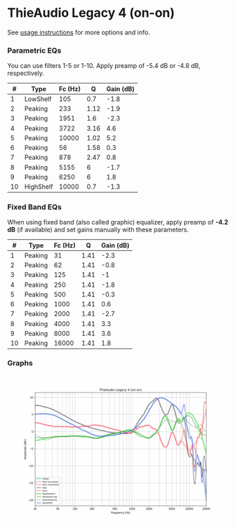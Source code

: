 # ThieAudio Legacy 4 (on-on)
See [usage instructions](https://github.com/jaakkopasanen/AutoEq#usage) for more options and info.

### Parametric EQs
You can use filters 1-5 or 1-10. Apply preamp of -5.4 dB or -4.8 dB, respectively.

|   # | Type      |   Fc (Hz) |    Q |   Gain (dB) |
|-----|-----------|-----------|------|-------------|
|   1 | LowShelf  |       105 | 0.7  |        -1.8 |
|   2 | Peaking   |       233 | 1.12 |        -1.9 |
|   3 | Peaking   |      1951 | 1.6  |        -2.3 |
|   4 | Peaking   |      3722 | 3.16 |         4.6 |
|   5 | Peaking   |     10000 | 1.02 |         5.2 |
|   6 | Peaking   |        56 | 1.58 |         0.3 |
|   7 | Peaking   |       878 | 2.47 |         0.8 |
|   8 | Peaking   |      5155 | 6    |        -1.7 |
|   9 | Peaking   |      6250 | 6    |         1.8 |
|  10 | HighShelf |     10000 | 0.7  |        -1.3 |

### Fixed Band EQs
When using fixed band (also called graphic) equalizer, apply preamp of **-4.2 dB** (if available) and set gains manually with these parameters.

|   # | Type    |   Fc (Hz) |    Q |   Gain (dB) |
|-----|---------|-----------|------|-------------|
|   1 | Peaking |        31 | 1.41 |        -2.3 |
|   2 | Peaking |        62 | 1.41 |        -0.8 |
|   3 | Peaking |       125 | 1.41 |        -1   |
|   4 | Peaking |       250 | 1.41 |        -1.8 |
|   5 | Peaking |       500 | 1.41 |        -0.3 |
|   6 | Peaking |      1000 | 1.41 |         0.6 |
|   7 | Peaking |      2000 | 1.41 |        -2.7 |
|   8 | Peaking |      4000 | 1.41 |         3.3 |
|   9 | Peaking |      8000 | 1.41 |         3.6 |
|  10 | Peaking |     16000 | 1.41 |         1.8 |

### Graphs
![](./ThieAudio%20Legacy%204%20(on-on).png)
